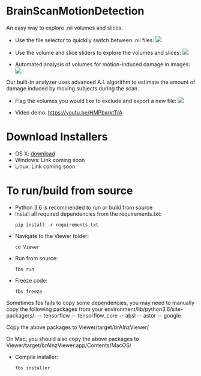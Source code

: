 # BrainScanMotionDetection
An easy way to explore .nii volumes and slices.

- Use the file selector to quickily switch between .nii files:
![](Demo/browse_files.gif)

- Use the volume and slice sliders to explore the volumes and slices:
![](Demo/explore_volumes.gif)

- Automated analysis of volumes for motion-induced damage in images:
![](Demo/analyze.gif)

Our built-in analyzer uses advanced A.I. algorithm to estimate the amount of damage induced by moving subjects during the scan.

- Flag the volumes you would like to exclude and export a new file:
![](Demo/export.gif)

- Video demo:
https://youtu.be/HMPbxrktTrA

# Download Installers
- OS X: [download](https://drive.google.com/file/d/1v6TZJHUCbZFDeAg8_MgzdRlFzSJmXwF3/view?usp=sharing)
- Windows: Link coming soon
- Linux: Link coming soon

# To run/build from source
- Python 3.6 is recommended to run or build from source
- Install all required dependencies from the requirements.txt:
	```
	pip install -r requirements.txt
	```
- Navigate to the Viewer folder:
	```
	cd Viewer
	```
- Run from source:
	```
	fbs run
	```
- Freeze code:
	```
	fbs freeze
	```

Sometimes fbs fails to copy some dependencies, you may need to manually copy the following packages from your environment/lib/python3.6/site-packagers/:
 -- tensorflow
 -- tensorflow_core
 -- absl
 -- astor
 -- google

 Copy the above packages to Viewer/target/brAInzViewer/

 On Mac, you should also copy the above packages to Viewer/target/brAInzViewer.app/Contents/MacOS/

- Compile installer:
	```
	fbs installer
	```
